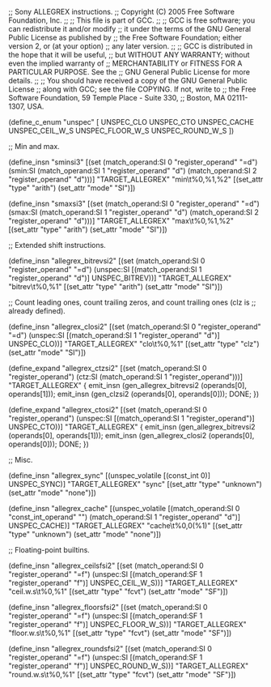 ;; Sony ALLEGREX instructions.
;; Copyright (C) 2005 Free Software Foundation, Inc.
;;
;; This file is part of GCC.
;;
;; GCC is free software; you can redistribute it and/or modify
;; it under the terms of the GNU General Public License as published by
;; the Free Software Foundation; either version 2, or (at your option)
;; any later version.
;;
;; GCC is distributed in the hope that it will be useful,
;; but WITHOUT ANY WARRANTY; without even the implied warranty of
;; MERCHANTABILITY or FITNESS FOR A PARTICULAR PURPOSE.  See the
;; GNU General Public License for more details.
;;
;; You should have received a copy of the GNU General Public License
;; along with GCC; see the file COPYING.  If not, write to
;; the Free Software Foundation, 59 Temple Place - Suite 330,
;; Boston, MA 02111-1307, USA.

(define_c_enum "unspec" [
  UNSPEC_CLO
  UNSPEC_CTO
  UNSPEC_CACHE
  UNSPEC_CEIL_W_S
  UNSPEC_FLOOR_W_S
  UNSPEC_ROUND_W_S
])

;; Min and max.

(define_insn "sminsi3"
  [(set (match_operand:SI 0 "register_operand" "=d")
        (smin:SI (match_operand:SI 1 "register_operand" "d")
                 (match_operand:SI 2 "register_operand" "d")))]
  "TARGET_ALLEGREX"
  "min\t%0,%1,%2"
  [(set_attr "type"    "arith")
   (set_attr "mode"    "SI")])

(define_insn "smaxsi3"
  [(set (match_operand:SI 0 "register_operand" "=d")
        (smax:SI (match_operand:SI 1 "register_operand" "d")
                 (match_operand:SI 2 "register_operand" "d")))]
  "TARGET_ALLEGREX"
  "max\t%0,%1,%2"
  [(set_attr "type"    "arith")
   (set_attr "mode"    "SI")])


;; Extended shift instructions.

(define_insn "allegrex_bitrevsi2"
  [(set (match_operand:SI 0 "register_operand" "=d")
   (unspec:SI [(match_operand:SI 1 "register_operand" "d")]
          UNSPEC_BITREV))]
  "TARGET_ALLEGREX"
  "bitrev\t%0,%1"
  [(set_attr "type"    "arith")
   (set_attr "mode"    "SI")])


;; Count leading ones, count trailing zeros, and count trailing ones (clz is
;; already defined).

(define_insn "allegrex_closi2"
  [(set (match_operand:SI 0 "register_operand" "=d")
       (unspec:SI [(match_operand:SI 1 "register_operand" "d")]
          UNSPEC_CLO))]
  "TARGET_ALLEGREX"
  "clo\t%0,%1"
  [(set_attr "type"    "clz")
   (set_attr "mode"    "SI")])


(define_expand "allegrex_ctzsi2"
  [(set (match_operand:SI 0 "register_operand")
       (ctz:SI (match_operand:SI 1 "register_operand")))]
  "TARGET_ALLEGREX"
{
  emit_insn (gen_allegrex_bitrevsi2 (operands[0], operands[1]));
  emit_insn (gen_clzsi2 (operands[0], operands[0]));
  DONE;
})

(define_expand "allegrex_ctosi2"
  [(set (match_operand:SI 0 "register_operand")
       (unspec:SI [(match_operand:SI 1 "register_operand")]
          UNSPEC_CTO))]
  "TARGET_ALLEGREX"
{
  emit_insn (gen_allegrex_bitrevsi2 (operands[0], operands[1]));
  emit_insn (gen_allegrex_closi2 (operands[0], operands[0]));
  DONE;
})


;; Misc.

(define_insn "allegrex_sync"
  [(unspec_volatile [(const_int 0)] UNSPEC_SYNC)]
  "TARGET_ALLEGREX"
  "sync"
  [(set_attr "type"    "unknown")
   (set_attr "mode"    "none")])

(define_insn "allegrex_cache"
  [(unspec_volatile [(match_operand:SI 0 "const_int_operand" "")
            (match_operand:SI 1 "register_operand" "d")]
           UNSPEC_CACHE)]
  "TARGET_ALLEGREX"
  "cache\t%0,0(%1)"
  [(set_attr "type"    "unknown")
   (set_attr "mode"    "none")])


;; Floating-point builtins.

(define_insn "allegrex_ceilsfsi2"
  [(set (match_operand:SI 0 "register_operand" "=f")
       (unspec:SI [(match_operand:SF 1 "register_operand" "f")]
          UNSPEC_CEIL_W_S))]
  "TARGET_ALLEGREX"
  "ceil.w.s\t%0,%1"
  [(set_attr "type"    "fcvt")
   (set_attr "mode"    "SF")])

(define_insn "allegrex_floorsfsi2"
  [(set (match_operand:SI 0 "register_operand" "=f")
       (unspec:SI [(match_operand:SF 1 "register_operand" "f")]
          UNSPEC_FLOOR_W_S))]
  "TARGET_ALLEGREX"
  "floor.w.s\t%0,%1"
  [(set_attr "type"    "fcvt")
   (set_attr "mode"    "SF")])

(define_insn "allegrex_roundsfsi2"
  [(set (match_operand:SI 0 "register_operand" "=f")
       (unspec:SI [(match_operand:SF 1 "register_operand" "f")]
          UNSPEC_ROUND_W_S))]
  "TARGET_ALLEGREX"
  "round.w.s\t%0,%1"
  [(set_attr "type"    "fcvt")
   (set_attr "mode"    "SF")])

